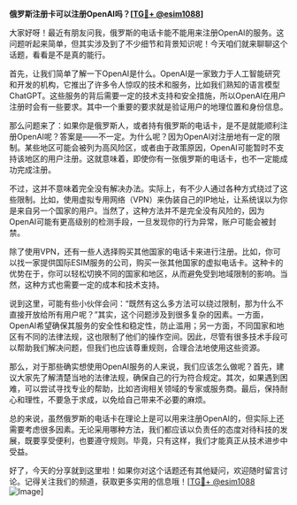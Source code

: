 **俄罗斯注册卡可以注册OpenAI吗？[[TG💪+ @esim1088](https://t.me/s/esim1088)]**

大家好呀！最近有朋友问我，俄罗斯的电话卡能不能用来注册OpenAI的服务。这问题听起来简单，但其实涉及到了不少细节和背景知识呢！今天咱们就来聊聊这个话题，看看是不是真的能行。

首先，让我们简单了解一下OpenAI是什么。OpenAI是一家致力于人工智能研究和开发的机构，它推出了许多令人惊叹的技术和服务，比如我们熟知的语言模型ChatGPT。这些服务的背后需要一定的技术支持和安全措施，所以OpenAI在用户注册时会有一些要求。其中一个重要的要求就是验证用户的地理位置和身份信息。

那么问题来了：如果你是俄罗斯人，或者持有俄罗斯的电话卡，是不是就能顺利注册OpenAI呢？答案是——不一定。为什么呢？因为OpenAI对注册地有一定的限制。某些地区可能会被列为高风险区，或者由于政策原因，OpenAI可能暂时不支持该地区的用户注册。这就意味着，即使你有一张俄罗斯的电话卡，也不一定能成功完成注册。

不过，这并不意味着完全没有解决办法。实际上，有不少人通过各种方式绕过了这些限制。比如，使用虚拟专用网络（VPN）来伪装自己的IP地址，让系统误以为你是来自另一个国家的用户。当然了，这种方法并不是完全没有风险的，因为OpenAI可能有更高级别的检测手段，一旦发现你的行为异常，账户可能会被封禁。

除了使用VPN，还有一些人选择购买其他国家的电话卡来进行注册。比如，你可以找一家提供国际ESIM服务的公司，购买一张其他国家的虚拟电话卡。这种卡的优势在于，你可以轻松切换不同的国家和地区，从而避免受到地域限制的影响。当然，这种方式也需要一定的成本和技术支持。

说到这里，可能有些小伙伴会问：“既然有这么多方法可以绕过限制，那为什么不直接开放给所有用户呢？”其实，这个问题涉及到很多复杂的因素。一方面，OpenAI希望确保其服务的安全性和稳定性，防止滥用；另一方面，不同国家和地区有不同的法律法规，这也限制了他们的操作空间。因此，尽管有很多技术手段可以帮助我们解决问题，但我们也应该尊重规则，合理合法地使用这些资源。

那么，对于那些确实想使用OpenAI服务的人来说，我们应该怎么做呢？首先，建议大家先了解清楚当地的法律法规，确保自己的行为符合规定。其次，如果遇到困难，可以尝试寻找专业的帮助，比如咨询相关领域的专家或服务商。最后，保持耐心和理性，不要急于求成，以免给自己带来不必要的麻烦。

总的来说，虽然俄罗斯的电话卡在理论上是可以用来注册OpenAI的，但实际上还需要考虑很多因素。无论采用哪种方法，我们都应该以负责任的态度对待科技的发展，既要享受便利，也要遵守规则。毕竟，只有这样，我们才能真正从技术进步中受益。

好了，今天的分享就到这里啦！如果你对这个话题还有其他疑问，欢迎随时留言讨论。记得关注我们的频道，获取更多实用的信息哦！[[TG💪+ @esim1088](https://t.me/s/esim1088) ![Image](https://i.postimg.cc/4NQfJmqS/Snipaste-2025-05-13-00-14-12.png)]